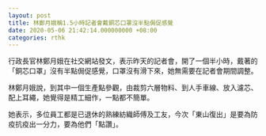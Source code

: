 ```yaml
---
layout: post
title: 林鄭月娥稱1.5小時記者會戴銅芯口罩沒半點侷促感覺
date: 2020-05-06 21:42:14.000000000 +08:00
categories: rthk
---
```


行政長官林鄭月娥在社交網站發文，表示昨天的記者會，開了一個半小時，戴著的「銅芯口罩」沒有半點侷促感覺，口罩沒有滑下來，她無需要在記者會期間調整。

林鄭月娥說，到其中一個生產點參觀，由裁剪六層物料、到人手車線、放入濾芯、配上耳繩，她覺得是精工細作，一點都不簡單。

她表示，多位員工都是已退休的熟練紡織師傅及工友，今次「東山復出」是要為防疫抗疫出一分力，要為他們「點讚」。
